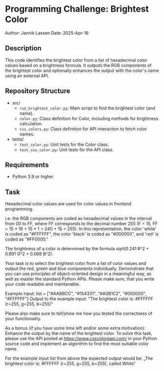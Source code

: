 # Programming Challenge: Brightest Color
Author: Jannik Lassen
Date: 2025-Apr-16

## Description

This code identifies the brightest color from a list of hexadecimal color values based on a brightness formula. It outputs the RGB components of the brightest color and optionally enhances the output with the color's name using an external API.

## Repository Structure

- src/
  - `run_brightest_color.py`: Main script to find the brightest color (and name).
  - `color.py`: Class definition for Color, including methods for brightness calculation.
  - `css_colors.py`: Class definition for API interaction to fetch color names.
- tests/
  - `test_color.py`: Unit tests for the Color class.
  - `test_css_color.py`: Unit tests for the API class.

## Requirements
- Python 3.9 or higher

## Task

Hexadecimal color values are used for color values in frontend programming.

I.e. the RGB components are coded as hexadecimal values in the interval from 00 to FF, where FF corresponds to the decimal number 255
(F = 15, FF = 15 * 16 + 15 * 1 = 240 + 15 = 255).
In this representation, the color 'white' is coded as "#FFFFFF", the color 'black' is coded as "#000000", and 'red' is coded as "#FF0000."

The brightness of a color is determined by the formula sqrt(0.241 R^2 + 0.691 G^2 + 0.068 B^2).

Your task is to select the brightest color from a list of color values and output the red, green and blue components individually.
Demonstrate that you can use principles of object-oriented design in a meaningful way, as well as master the standard Python APIs.
Please make sure, that you write your code readable and maintanable.

Example input: list = ["#AABBCC", "#154331", "#A0B1C2", "#000000", "#FFFFFF"]
Output to the example input: "The brightest color is: #FFFFFF (r=255, g=255, b=255)"

Please also make sure to tell/show me how you tested the correctness of your functionality.

As a bonus (if you have some time left and/or some extra motivation):
Enhance the output by the name of the brightest color.
To solve this task, please use the API posted at https://www.csscolorsapi.com/ in your Python source code and implement an algorithm to find the most suitable color name.

For the example input list from above the expected output would be: „The brightest color is: #FFFFFF (r=255, g=255, b=255), called White“